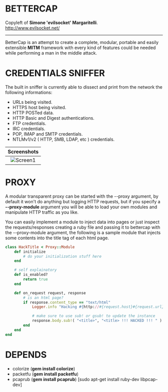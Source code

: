 BETTERCAP
==

Copyleft of **Simone 'evilsocket' Margaritelli**.  
http://www.evilsocket.net/

---

BetterCap is an attempt to create a complete, modular, portable and easily extensible **MITM** framework with every kind of features could be needed while performing a man in the middle attack.  

CREDENTIALS SNIFFER
===

The built in sniffer is currently able to dissect and print from the network the following informations:

- URLs being visited.
- HTTPS host being visited.
- HTTP POSTed data.
- HTTP Basic and Digest authentications.
- FTP credentials.
- IRC credentials.
- POP, IMAP and SMTP credentials.
- NTLMv1/v2 ( HTTP, SMB, LDAP, etc ) credentials.

| Screenshots |
|:-----:|
| ![Screen1](https://raw.githubusercontent.com/evilsocket/bettercap/master/screenshot.png) |

PROXY
===

A modular transparent proxy can be started with the --proxy argument, by default it won't do anything 
but logging HTTP requests, but if you specify a **--proxy-module** argument you will be able to load
your own modules and manipulate HTTP traffic as you like.  

You can easily implement a module to inject data into pages or just inspect the
requests/responses creating a ruby file and passing it to bettercap with the --proxy-module argument, 
the following is a sample module that injects some contents into the title tag of each html page.

```ruby
class HackTitle < Proxy::Module
    def initialize
        # do your initialization stuff here
    end

    # self explainatory
    def is_enabled?
        return true
    end

    def on_request request, response
        # is an html page?
        if response.content_type == "text/html"
            Logger.info "Hacking #{http://#{request.host}#{request.url}} title tag"

            # make sure to use sub! or gsub! to update the instance
            response.body.sub!( "<title>", "<title> !!! HACKED !!! " )
        end
    end
end
```

DEPENDS
===
- colorize (**gem install colorize**)
- packetfu (**gem install packetfu**)
- pcaprub  (**gem install pcaprub**) [sudo apt-get install ruby-dev libpcap-dev]
